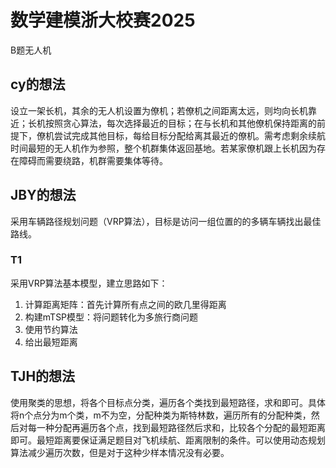 # 数学建模浙大校赛2025
B题无人机

## cy的想法
设立一架长机，其余的无人机设置为僚机；若僚机之间距离太远，则均向长机靠近；长机按照贪心算法，每次选择最近的目标；在与长机和其他僚机保持距离的前提下，僚机尝试完成其他目标，每给目标分配给离其最近的僚机。需考虑剩余续航时间最短的无人机作为参照，整个机群集体返回基地。若某家僚机跟上长机因为存在障碍而需要绕路，机群需要集体等待。

## JBY的想法
采用车辆路径规划问题（VRP算法），目标是访问一组位置的的多辆车辆找出最佳路线。
### T1
采用VRP算法基本模型，建立思路如下：
1. 计算距离矩阵：首先计算所有点之间的欧几里得距离
2. 构建mTSP模型：将问题转化为多旅行商问题
3. 使用节约算法
4. 给出最短距离

## TJH的想法
使用聚类的思想，将各个目标点分类，遍历各个类找到最短路径，求和即可。具体将n个点分为m个类，m不为空，分配种类为斯特林数，遍历所有的分配种类，然后对每一种分配再遍历各个点，找到最短路径然后求和，比较各个分配的最短距离即可。最短距离要保证满足题目对飞机续航、距离限制的条件。可以使用动态规划算法减少遍历次数，但是对于这种少样本情况没有必要。
